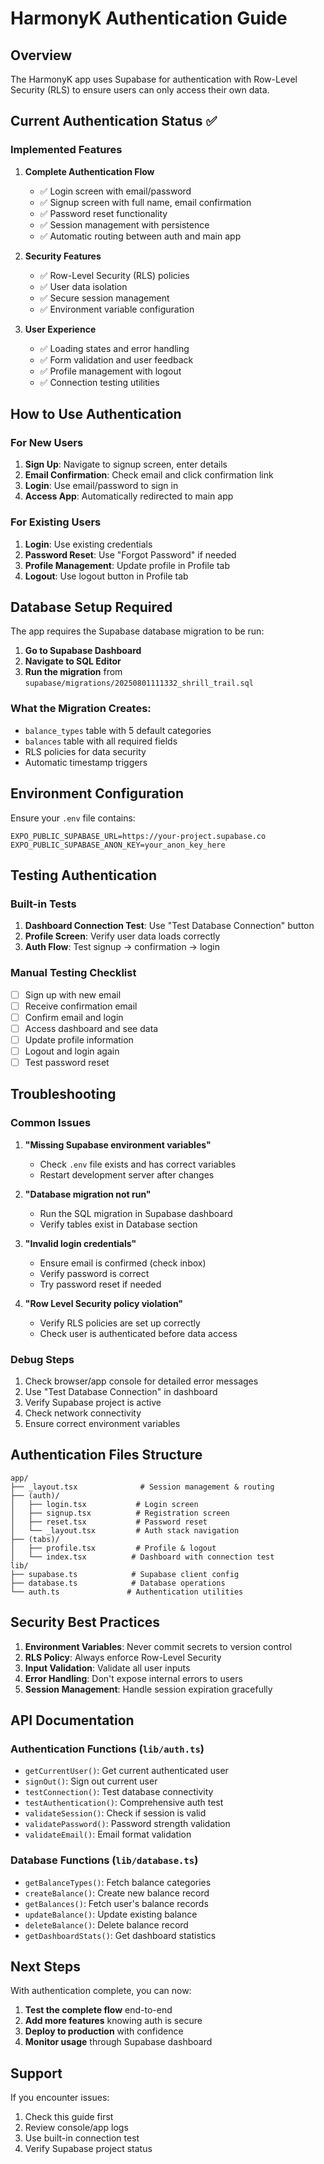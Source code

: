 # HarmonyK Authentication Guide

## Overview
The HarmonyK app uses Supabase for authentication with Row-Level Security (RLS) to ensure users can only access their own data.

## Current Authentication Status ✅

### Implemented Features
1. **Complete Authentication Flow**
   - ✅ Login screen with email/password
   - ✅ Signup screen with full name, email confirmation
   - ✅ Password reset functionality
   - ✅ Session management with persistence
   - ✅ Automatic routing between auth and main app

2. **Security Features**
   - ✅ Row-Level Security (RLS) policies
   - ✅ User data isolation
   - ✅ Secure session management
   - ✅ Environment variable configuration

3. **User Experience**
   - ✅ Loading states and error handling
   - ✅ Form validation and user feedback
   - ✅ Profile management with logout
   - ✅ Connection testing utilities

## How to Use Authentication

### For New Users
1. **Sign Up**: Navigate to signup screen, enter details
2. **Email Confirmation**: Check email and click confirmation link
3. **Login**: Use email/password to sign in
4. **Access App**: Automatically redirected to main app

### For Existing Users
1. **Login**: Use existing credentials
2. **Password Reset**: Use "Forgot Password" if needed
3. **Profile Management**: Update profile in Profile tab
4. **Logout**: Use logout button in Profile tab

## Database Setup Required

The app requires the Supabase database migration to be run:

1. **Go to Supabase Dashboard**
2. **Navigate to SQL Editor**
3. **Run the migration** from `supabase/migrations/20250801111332_shrill_trail.sql`

### What the Migration Creates:
- `balance_types` table with 5 default categories
- `balances` table with all required fields
- RLS policies for data security
- Automatic timestamp triggers

## Environment Configuration

Ensure your `.env` file contains:
```env
EXPO_PUBLIC_SUPABASE_URL=https://your-project.supabase.co
EXPO_PUBLIC_SUPABASE_ANON_KEY=your_anon_key_here
```

## Testing Authentication

### Built-in Tests
1. **Dashboard Connection Test**: Use "Test Database Connection" button
2. **Profile Screen**: Verify user data loads correctly
3. **Auth Flow**: Test signup → confirmation → login

### Manual Testing Checklist
- [ ] Sign up with new email
- [ ] Receive confirmation email
- [ ] Confirm email and login
- [ ] Access dashboard and see data
- [ ] Update profile information
- [ ] Logout and login again
- [ ] Test password reset

## Troubleshooting

### Common Issues

1. **"Missing Supabase environment variables"**
   - Check `.env` file exists and has correct variables
   - Restart development server after changes

2. **"Database migration not run"**
   - Run the SQL migration in Supabase dashboard
   - Verify tables exist in Database section

3. **"Invalid login credentials"**
   - Ensure email is confirmed (check inbox)
   - Verify password is correct
   - Try password reset if needed

4. **"Row Level Security policy violation"**
   - Verify RLS policies are set up correctly
   - Check user is authenticated before data access

### Debug Steps
1. Check browser/app console for detailed error messages
2. Use "Test Database Connection" in dashboard
3. Verify Supabase project is active
4. Check network connectivity
5. Ensure correct environment variables

## Authentication Files Structure

```
app/
├── _layout.tsx              # Session management & routing
├── (auth)/
│   ├── login.tsx           # Login screen
│   ├── signup.tsx          # Registration screen
│   ├── reset.tsx           # Password reset
│   └── _layout.tsx         # Auth stack navigation
├── (tabs)/
│   ├── profile.tsx         # Profile & logout
│   └── index.tsx          # Dashboard with connection test
lib/
├── supabase.ts            # Supabase client config
├── database.ts            # Database operations
└── auth.ts               # Authentication utilities
```

## Security Best Practices

1. **Environment Variables**: Never commit secrets to version control
2. **RLS Policy**: Always enforce Row-Level Security
3. **Input Validation**: Validate all user inputs
4. **Error Handling**: Don't expose internal errors to users
5. **Session Management**: Handle session expiration gracefully

## API Documentation

### Authentication Functions (`lib/auth.ts`)
- `getCurrentUser()`: Get current authenticated user
- `signOut()`: Sign out current user
- `testConnection()`: Test database connectivity
- `testAuthentication()`: Comprehensive auth test
- `validateSession()`: Check if session is valid
- `validatePassword()`: Password strength validation
- `validateEmail()`: Email format validation

### Database Functions (`lib/database.ts`)
- `getBalanceTypes()`: Fetch balance categories
- `createBalance()`: Create new balance record
- `getBalances()`: Fetch user's balance records
- `updateBalance()`: Update existing balance
- `deleteBalance()`: Delete balance record
- `getDashboardStats()`: Get dashboard statistics

## Next Steps

With authentication complete, you can now:
1. **Test the complete flow** end-to-end
2. **Add more features** knowing auth is secure
3. **Deploy to production** with confidence
4. **Monitor usage** through Supabase dashboard

## Support

If you encounter issues:
1. Check this guide first
2. Review console/app logs
3. Use built-in connection test
4. Verify Supabase project status